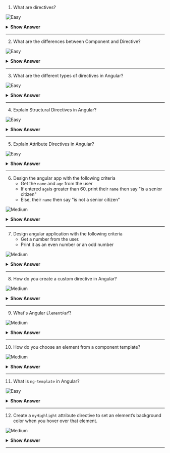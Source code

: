 1. What are directives?

![Easy](https://github.com/revaturelabs/interviewquestions/blob/dev/ComplexityTags/simple%20(2).svg)

<details>
<summary><b>Show Answer</b></summary>
<blockquote>
  
Directives add behavior to an existing DOM element or an existing component instance.
  </blockquote>
</details>
  
---

2. What are the differences between Component and Directive?

![Easy](https://github.com/revaturelabs/interviewquestions/blob/dev/ComplexityTags/simple%20(2).svg)

<details>
<summary><b>Show Answer</b></summary>
<blockquote>

On a short note, A component(`@Component`) is a directive-with-a-template. Some of the major differences are mentioned in a tabular form:

| Component                                                             | Directive                                                     |
|-----------------------------------------------------------------------|---------------------------------------------------------------|
| To register a component we use @Component meta-data annotation        | To register directives we use @Directive meta-data annotation |
| Components are typically used to create UI widgets                    | Directive is used to add behavior to an existing DOM element  |
| Component is used to break up the application into smaller components | Directive is used to design re-usable components               |
| Only one component can be present per DOM element                     | Many directives can be used per DOM element                   |
</blockquote>
</details>
  
---

3. What are the different types of directives in Angular?

![Easy](https://github.com/revaturelabs/interviewquestions/blob/dev/ComplexityTags/simple%20(2).svg)
  
<details>
<summary> <b>Show Answer</b></summary>
<blockquote>
    
 - **Component Directives** - Component directives alter the details of how the component should be processed, instantiated, and used at runtime.
- **Structural Directives** -  Structural directives are used for adding, removing, or manipulating DOM elements.
- **Attribute Directives** - Attribute directives are used to change the look and behavior of the DOM elements.
    
<i>Custom Directive: Custom directive can also be created if any of the above directives does not solve our purpose for the requirement</i>

</blockquote> 
</details>
	
--- 
    
4. Explain Structural Directives in Angular?

![Easy](https://github.com/revaturelabs/interviewquestions/blob/dev/ComplexityTags/simple%20(2).svg)

<details>
<summary> <b>Show Answer</b></summary>
 <blockquote>
    
- Structural directives are used for adding, removing, or manipulating DOM elements
- Structural directives start with an asterisk (*) followed by a directive name. 
- There are three built-in structural directives - `ngIf`, `ngFor` and `ngSwitch`.
- The `ngFor` directive is used to repeat a part of the HTML template once per each item from an iterable list.
- `ngIf` directive allows us to add or remove DOM Elements based on the Boolean expression. We can also have an else block associated with a ngIf directive.

```html
<div *ngIf=" a > b ; else elseBlock1">
	    {{ a }} is greater than {{ b }}
</div>
<ng-template #elseBlock1>
	    {{ b }} is greater than {{ a }}
</ng-template>
```
- `ngSwitch` directive lets you hide/show HTML elements depending on an expression. `NgSwitchCase` displays its element when its value matches the switch value. `NgSwitchDefault` displays its element when no sibling `NgSwitchCase` matches the switch value.
    
```html
<!-- user to enter any vowels(a, e, i o, u), print any word starting with vowels -->
<input type="text" [(ngModel)]="str" />
<div [ngSwitch]="str">
	    <div *ngSwitchCase="'a'">Entered a!! Word: Apple</div>
	    <div *ngSwitchCase="'e"> Entered e!! Word: Egg</div>
	    <div *ngSwitchCase="'i'"> Entered i!! Word: Ice cream</div>
	    <div *ngSwitchCase="'o'"> Entered o!! Word: Orange</div>
	    <div *ngSwitchCase="'u'"> Entered u!! Word: Umberalla</div>
	    <div *ngSwitchDefault> You Entered Constant </div>
</div>   
```
  
</blockquote> 
</details>
	
--- 
  
5. Explain Attribute Directives in Angular?

![Easy](https://github.com/revaturelabs/interviewquestions/blob/dev/ComplexityTags/simple%20(2).svg)

<details>
<summary> <b>Show Answer</b></summary>
<blockquote>
    
- Attribute directives are used to change the look and behavior of the DOM elements.
- Attribute directives are enclosed with the [] square brackets
- There are two built-in attribute directives - `ngClass` and `ngStyle`
- The `ngClass` directive is used for adding or removing the CSS classes on an HTML element. It allows us to apply CSS classes dynamically based on expression evaluation.
    
```html
    
<h3 [ngClass]="'red'"> Need your attention</h3>
<div [ngClass]="['red','size20']"> Red Background, Text with Size 20px </div>
<div [ngClass]="{'red':false,'size20':true}">Text with Size 20px</div>

```
- The `ngStyle` directive allows us to dynamically change the style of the HTML element based on the expression.
    
```html
Enter the username: <input type='text' [(ngModel)]='name'>
<div [ngStyle]="{'background-color':username === 'Admin' ? 'green' : 'red' }"></div>
```

</blockquote> 
</details>
	
--- 

6. Design the angular app with the following criteria
    - Get the `name` and `age` from the user
    - If entered `age`is greater than 60, print their `name` then say "is a senior citizen"
    - Else, their `name` then say "is not a senior citizen"

![Medium](https://github.com/revaturelabs/interviewquestions/blob/dev/ComplexityTags/Medium%20(2).svg)

<details>
<summary><b>Show Answer</b></summary>
<blockquote>

**Steps:**
1. Create an angular project by running the `ng new angularDemo2` command in the angular CLI
2.In the `app.component.html` file, create a form to get the `name` and `age` from the user
```html
Name: <input type="text" [(ngModel)]="name" /> <br> 
Age: <input type="text" [(ngModel)]="age" />
```
3. In the `app.component.ts` file, create a `name` and `age` variables.
```ts
import { Component } from '@angular/core';
@Component({
  selector: 'app-root',
  templateUrl: './app.component.html',
  styleUrls: ['./app.component.css']
})
export class AppComponent {
  title = 'angularDemo2';

  name !: string;
  age !: number;
}	
```
4. Since we are using the `ngModel`directive, we have to import `FormsModule` in the `app.module.ts` file.
```java
 imports: [
    BrowserModule,
    FormsModule
 ]
```
5. To check entered age and print the sentence according to it. We need to use the `ngIf` directive. In the `app.component.html` file,
```ts
<div *ngIf=" age > 60; else elseBlock1">
    {{name}} is a senior citizen
</div>
<ng-template #elseBlock1>
    {{name}} is not a senior citizen
</ng-template>	
```
6. Launch the application by running `ng serve -o` command.
7. Now, able to see the excepted output.
![image](https://user-images.githubusercontent.com/70228962/186344357-656f9e28-3cfa-4dc0-9873-dbd62dcd14d8.png) 

![image](https://user-images.githubusercontent.com/70228962/186344483-f0368ed8-f0e2-46ec-8b3e-42e4cc6eb2c1.png)

</blockquote>
</details>

---

7. Design angular application with the following criteria
	-  Get a number from the user. 
	-  Print it as an even number or an odd number

![Medium](https://github.com/revaturelabs/interviewquestions/blob/dev/ComplexityTags/Medium%20(2).svg)

<details>
<summary><b>Show Answer</b></summary>
<blockquote>
	
1. Create an angular project by running `ng new angularDemo2` command in the angular CLI
2. In the `app.component.html` file, create a form to get the `name` and `age` from the user
```html
Enter a number: <input type="text" [(ngModel)]="num" />
```
3. In `app.component.ts` file, create a `name` and `age` variables.
```ts
import { Component } from '@angular/core';
@Component({
  selector: 'app-root',
  templateUrl: './app.component.html',
  styleUrls: ['./app.component.css']
})
export class AppComponent {
  title = 'angularDemo2';
	
  num !: number;
}	
```
4. Since we are using the `ngModel`directive, we have to import `FormsModule` in the `app.module.ts` file.
```java
 imports: [
    BrowserModule,
    FormsModule
 ]
```
5. To check entered number is odd and even and print it. We will use the `ngSwitch` directive. In the `app.component.html` file,
```ts
Enter a number: <input type="text" [(ngModel)]="num">

<div ngSwitch="{{num%2}}">
    <div *ngSwitchCase="'0'">{{num}} is even.</div>
    <div *ngSwitchCase="'1'">{{num}} is odd</div>
    <div *ngSwitchDefault>Nothing Found</div>
</div>
```
6. Launch the application by running `ng serve -o` command.
7. Now, able to see the excepted output.

![image](https://user-images.githubusercontent.com/70228962/186347155-19484af6-e1f9-4818-bb4d-ba6d47864fb2.png)

![image](https://user-images.githubusercontent.com/70228962/186347246-414044f8-21bf-4021-a3c4-b2dba0540442.png)

</blockquote>
</details>
  
---

8. How do you create a custom directive in Angular?
 
![Medium](https://github.com/revaturelabs/interviewquestions/blob/dev/ComplexityTags/Medium%20(2).svg)

<details>
<summary><b>Show Answer</b></summary>
<blockquote>

Steps to creating custom directive in angular:
	
1. To create an angular application, run `ng new myapp` command.
2. Then, we can create a directive by running the `ng g d myHighlight` command. Angular CLI creates two files `my-highlight.directive.spec.ts` and `my-highlight.directive.ts` and updates `app.module.ts`
3. In `my-highlight.directive.ts`, we will create an instance of `ElementRef` and just high lighting the background color as yellow.
```ts
import { Directive, ElementRef} from '@angular/core';

@Directive({selector: '[myHighlight]'})
export class MyHighlightDirective {
  constructor( private el: ElementRef) {
    el.nativeElement.style.backgroundColor = 'yellow';
   }
}
```
4. Now this directive extends HTML element behavior with a yellow background as below
```html
<p myHighlight> Hi, there!!</p>	
```
5. Launch the angular application by running `ng serve -o` command.  The expected output will be,
	
![image](https://user-images.githubusercontent.com/70228962/186374096-514930ba-f29c-424e-bcf8-11318b5c0734.png)

</blockquote>
</details>
  
---

9. What's Angular `ElementRef`?
 
![Medium](https://github.com/revaturelabs/interviewquestions/blob/dev/ComplexityTags/Medium%20(2).svg)

<details>
<summary><b>Show Answer</b></summary>
<blockquote>
	
Angular `ElementRef`is simply a class that wraps native DOM elements in the browser and allows you to work with the DOM by providing the native elements` object which exposes all the methods and properties of the native elements.

</blockquote>
</details>
  
---

10. How do you choose an element from a component template?
	
![Medium](https://github.com/revaturelabs/interviewquestions/blob/dev/ComplexityTags/Medium%20(2).svg)
	
<details>
<summary><b>Show Answer</b></summary>
<blockquote>
	
To directly access items in the view, use the `@ViewChild` directive. Consider an input item with a reference.
```html
<input #example>
```
	
and construct a view child directive that is accessed in the `ngAfterViewInit` lifecycle hook
```ts		
@ViewChild('example') input;

ngAfterViewInit() {
  console.log(this.input.nativeElement.value);
}
```	
	
</blockquote>
</details>
  
---

11. What is `ng-template` in Angular?

![Easy](https://github.com/revaturelabs/interviewquestions/blob/dev/ComplexityTags/simple%20(2).svg)

<details>
<summary><b>Show Answer</b></summary>
<blockquote>

`ng-template` is an Angular element that is used for rendering HTML in a template. However, it is not rendered directly on DOM. If you include an ng-template tag to a template, the tag and the content inside it will be replaced by a comment upon rendering.

</blockquote>
</details>
  
---
 
12. Create a `myHighlight` attribute directive to set an element’s background color when you hover over that element.

![Medium](https://github.com/revaturelabs/interviewquestions/blob/dev/ComplexityTags/Medium%20(2).svg)

<details>
<summary><b>Show Answer</b></summary>
<blockquote>
	
1. To create an angular application, run `ng new myapp` command.
2. Then, we can create a directive by running `ng g d myHighlight` command. Angular CLI creates two files `my-highlight.directive.spec.ts` and `my-highlight.directive.ts` and updates `app.module.ts`
3. In `my-highlight.directive.ts`, we will create an instance of `ElementRef` and highlighting based on the mouseover and mouseleave.
```ts
import { Directive, ElementRef, HostListener } from '@angular/core';

@Directive({
  selector: '[myHighlight]'
})
export class MyHighlightDirective {

  constructor(private el : ElementRef) {}

  @HostListener('mouseover') onMouseOver() {
    this.changeBackgroundColor('blue');
  }

  @HostListener('mouseleave') onMouseLeave() {
    this.changeBackgroundColor('white');
  }

  private change background color(color: string) {
    this.el.nativeElement.style.backgroundColor = color;
  }

}
```
4. Adding the `myHighlight` directive to the HTML elements, will change color based on mouseover and mouse leave
```html
<p myHighlight> Hi, there!!</p>	
```	
5. Launch the angular application by running `ng serve -o` command. Then, we'll able to see the excepted output

![image](https://user-images.githubusercontent.com/70228962/186696341-de34b3a7-9c4a-4102-8d9d-16d6984d4746.png)
	
</blockquote>
</details>
  
---

